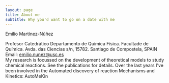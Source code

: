 ```yaml
---
layout: page
title: About me
subtitle: Why you'd want to go on a date with me
---
```


Emilio Martínez-Núñez

Profesor Catedrático
Departamento de Química Física. Facultade de Química.
Avda. das Ciencias s/n, 15782. Santiago de Compostela, SPAIN
Email: emilio.nunez@usc.es  
My research is focussed on the development of theoretical models to study chemical reactions. See the publications for details.
Over the last years I've been involved in the Automated discovery of reaction Mechanisms and Kinetics: AutoMeKin

